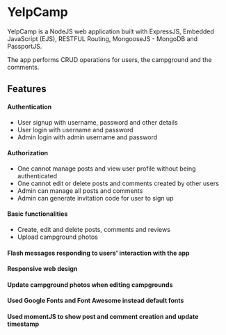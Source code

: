 # YelpCamp
YelpCamp is a NodeJS web application built with ExpressJS, Embedded JavaScript (EJS), RESTFUL Routing, MongooseJS - MongoDB and PassportJS.

The app performs CRUD operations for users, the campground and the comments.

## Features

#### Authentication
- User signup with username, password and other details
- User login with username and password
- Admin login with admin username and password

#### Authorization
- One cannot manage posts and view user profile without being authenticated
- One cannot edit or delete posts and comments created by other users
- Admin can manage all posts and comments
- Admin can generate invitation code for user to sign up

#### Basic functionalities
- Create, edit and delete posts, comments and reviews
- Upload campground photos
#### Flash messages responding to users' interaction with the app
#### Responsive web design
#### Update campground photos when editing campgrounds
#### Used Google Fonts and Font Awesome instead default fonts
#### Used momentJS to show post and comment creation and update timestamp


